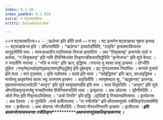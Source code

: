 ```yaml
---
index: 4.1.10
index_padded: 4.1.010
sutra: न षट्स्वस्रादिभ्यः
vritti: balamanorama

---
```

<<न षट्स्वस्रादिभ्यः>> - ॒ऋन्नेभ्यः॑ इति ङीपि प्राप्ते — न षट् । षट् इत्यनेन षट्सञ्ज्ञका गृह्रन्त इत्याह — षट्सञ्ज्ञकेभ्य इति । ङीप्टापाविति । "ऋन्नेभ्यः" इत्यतोङी॑विति, "टावृचि" इत्यतष्टावित्यस्य चानुवृत्तेरिति भावः । स्वरुआआदीन् पठतिस्वसा तिरुआ इत्यादिना । अथ "तिसृचतसृ" इत्यनयोः पाठो न कर्तव्यः, "न तिसृचतसृ" इति नामि दीर्घनिषेधादेव लिङ्गान्ङीबभावसिद्धेरिति "कृन्मेजन्तः" इति सूत्रे कैयटः । न नन्दतीनि ननान्दा । "नञि च नन्देः" इति ऋन्, वृद्धिश्च ।ननान्दा तु स्वसा पत्युः॑ इत्यमरः । दोग्धीति दुहिता ।नप्तृनेष्टृत्वहोतृपोतृभ्रातृजामातृपितृदुहितृ॑ इति दुहेस्तृच् । इट् गुणाऽभावश्च निपातितः । मान्यते पूज्यते इति माता । मान पूजायाम् । तृचि नलोपश्च । यतते इति याता । "यतेर्वृद्धिश्च" इति ऋन्, उपधावृद्धिश्च ।भार्यास्तु भ्रातृवर्गस्य यातरः स्युः परस्परम् इत्यमरः । अतृन्नितीति । स्वसृशब्दात् सुः, "ऋदुशनस्" इत्यनङ्, तृप्रत्ययान्तत्वाऽभावेऽपि "अप्तृन्" इति सूत्रे स्वसृग्रहणाद्दीर्घ इति भावः । माता पितृवदिति । "अप्तृन्" इति सूत्रे औणादिकतृन्तृजन्तेषु नप्त्रादीनामेव दीर्घनियमनादिति भावा । इत्यृदन्ताः । अथ ओदन्ताः । द्यौर्गोवदिति । ओतो णित् इति णिद्वत्त्वाऽतिदेशात् । "अचो ञ्णिति" इति वृद्धिः ।द्योदिवौ द्वे स्त्रियामभ्र॑मित्यमरः । इत्योदन्ताः । अथ ऐदन्ताः । राः पुंवदिति ।रायो हली॑त्यात्वम् । "राः स्त्रीत्येके" इति क्षीरस्वाम्युक्तेः स्त्रीलिङ्गोऽप्ययमिति भावः । इत्यैदन्ताः । अथ ओदन्ताः नौर्ग्लौवदिति । स्त्रियां नौस्तरणिस्तरिः॑ इत्यमरः । इत्यौदन्ताः ।*****इति बालमनोरमायामजन्ताः स्त्रीलिङ्गा**********अथाजन्तनपुंसकलिङ्गप्रकरणम् ।*****